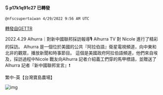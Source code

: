 
**:arrows_clockwise: p17k1q91c27 已轉發**

`@nfscsupertaiwan 4/29/2022 9:56 AM UTC`

[轉發自GETTR](https://gettr.com/post/p17k1q91c27)

2022.4.29
Alhurra｜對新中國聯邦採訪報導🎙️
Alhurra TV 對 Nicole 進行了精彩的採訪。 
Alhurra 是一個位於美國的公共『阿拉伯語』衛星電視頻道，向中東和北非的觀眾，播放新聞和時事節目。
這個是美國政府阿拉伯語頻道，他們來自埃及，採訪過程中Nicole 戰友向Alhurra 記者介紹義工們穿的馬甲標語，並贈送了Alhurra 記者『新中國聯邦宣言』❗

繁中-英【台灣寶島農場】

![img](https://media.gettr.com/group16/origin/2022/04/29/09/466a05c7-326b-7f4c-5f22-6af6cd26056f/out.jpg)
